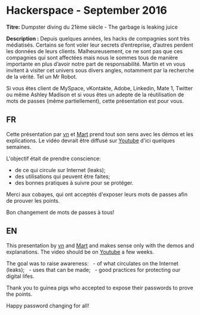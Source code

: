 # Hackerspace - September 2016

**Titre:** Dumpster diving du 21ème siècle - The garbage is leaking juice

**Description :** Depuis quelques années, les hacks de compagnies sont très médiatisés. Certains se font voler leur secrets d’entreprise, d’autres perdent les données de leurs clients. Malheureusement, ce ne sont pas que ces compagnies qui sont affectées mais nous le sommes tous de manière importante en plus d’avoir notre part de responsabilité. Martin et vn vous invitent à visiter cet univers sous divers angles, notamment par la recherche de la vérité. Tel un Mr Robot.

Si vous êtes client de MySpace, vKontakte, Adobe, Linkedin, Mate 1, Twitter ou même Ashley Madison et si vous êtes un adepte de la réutilisation de mots de passes (même partiellement), cette présentation est pour vous.


## FR

Cette présentation par [vn](https://twitter.com/sys6x) et [Mart](https://ca.linkedin.com/in/mdube22) prend tout son sens avec les démos et les explications. Le vidéo devrait être diffusé sur [Youtube](https://www.youtube.com/user/hackfestca) d'ici quelques semaines.

L'objectif était de prendre conscience:
 - de ce qui circule sur Internet (leaks);
 - des utilisations qui peuvent être faites;
 - des bonnes pratiques à suivre pour se protéger.

Merci aux cobayes, qui ont acceptés d'exposer leurs mots de passes afin de prouver les points.

Bon changement de mots de passes à tous!


## EN

This presentation by [vn](https://twitter.com/sys6x) and [Mart](https://ca.linkedin.com/in/mdube22) and makes sense only with the demos and explanations. The video should be on [Youtube](https://www.youtube.com/user/hackfestca) a few weeks.

The goal was to raise awareness:
  - of what circulates on the Internet (leaks);
  - uses that can be made;
  - good practices for protecting our digital lifes.

Thank you to guinea pigs who accepted to expose their passwords to prove the points.

Happy password changing for all!
